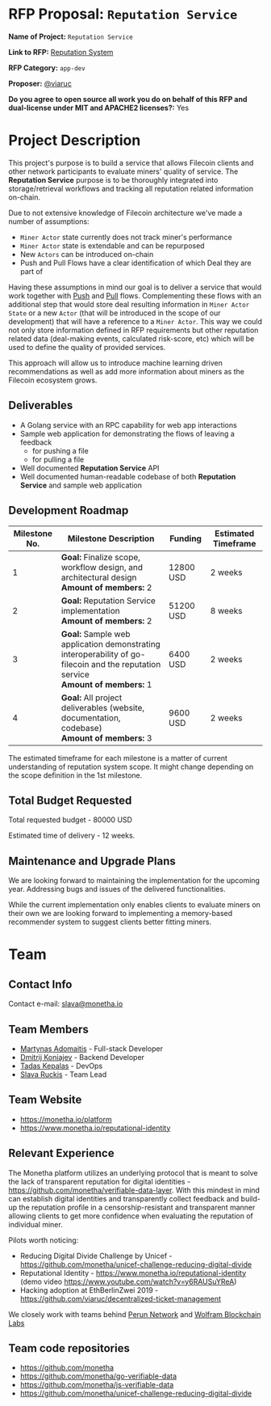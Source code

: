 # RFP Proposal: `Reputation Service`

**Name of Project:** `Reputation Service`

**Link to RFP:** [Reputation System](https://github.com/filecoin-project/devgrants/blob/master/rfps/rfp-reputation-system.md)

**RFP Category:** `app-dev`

**Proposer:** [@viaruc](https://github.com/viaruc)

**Do you agree to open source all work you do on behalf of this RFP and dual-license under MIT and APACHE2 licenses?:** Yes

# Project Description

This project's purpose is to build a service that allows Filecoin clients and other network participants to evaluate miners' quality of service. The **Reputation Service** purpose is to be thoroughly integrated into storage/retrieval workflows and tracking all reputation related information on-chain.

Due to not extensive knowledge of Filecoin architecture we've made a number of assumptions:
* `Miner Actor` state currently does not track miner's performance
* `Miner Actor` state is extendable and can be repurposed
* New `Actors` can be introduced on-chain
* Push and Pull Flows have a clear identification of which Deal they are part of

Having these assumptions in mind our goal is to deliver a service that would work together with [Push](https://filecoin-project.github.io/specs/#push-flow) and [Pull](https://filecoin-project.github.io/specs/#pull-flow) flows. Complementing these flows with an additional step that would store deal resulting information in `Miner Actor State` or a new `Actor` (that will be introduced in the scope of our development) that will have a reference to a `Miner Actor`. This way we could not only store information defined in RFP requirements but other reputation related data (deal-making events, calculated risk-score, etc) which will be used to define the quality of provided services.

This approach will allow us to introduce machine learning driven recommendations as well as add more information about miners as the Filecoin ecosystem grows.

## Deliverables

* A Golang service with an RPC capability for web app interactions 
* Sample web application for demonstrating the flows of leaving a feedback
  * for pushing a file 
  * for pulling a file
* Well documented **Reputation Service** API
* Well documented human-readable codebase of both **Reputation Service** and sample web application 

## Development Roadmap

| Milestone No. | Milestone Description | Funding | Estimated Timeframe |
| --- | --- | --- | --- |
| 1 | **Goal:** Finalize scope, workflow design, and architectural design <br> **Amount of members:** 2 | 12800 USD | 2 weeks |
| 2 | **Goal:** Reputation Service implementation <br> **Amount of members:** 2 | 51200 USD | 8 weeks |
| 3 | **Goal:** Sample web application demonstrating interoperability of go-filecoin and the reputation  service <br> **Amount of members:** 1 | 6400 USD | 2 weeks |
| 4 | **Goal:** All project deliverables (website, documentation, codebase) <br> **Amount of members:** 3 | 9600 USD | 2 weeks |

The estimated timeframe for each milestone is a matter of current understanding of reputation system scope. It might change depending on the scope definition in the 1st milestone.

## Total Budget Requested

Total requested budget - 80000 USD

Estimated time of delivery - 12 weeks.

## Maintenance and Upgrade Plans

We are looking forward to maintaining the implementation for the upcoming year. Addressing bugs and issues of the delivered functionalities. 

While the current implementation only enables clients to evaluate miners on their own we are looking forward to implementing a memory-based recommender system to suggest clients better fitting miners.

# Team

## Contact Info

Contact e-mail: [slava@monetha.io](mailto:slava@monetha.io)

## Team Members

- [Martynas Adomaitis](https://www.linkedin.com/in/martynas-adomaitis-27b83845/) - Full-stack Developer 
- [Dmitrij Koniajev](https://www.linkedin.com/in/dimchansky/) - Backend Developer
- [Tadas Kepalas](https://www.linkedin.com/in/kepalas/) - DevOps
- [Slava Ruckis](https://www.linkedin.com/in/slava-ruckis/) - Team Lead

## Team Website

* https://monetha.io/platform
* https://www.monetha.io/reputational-identity

## Relevant Experience

The Monetha platform utilizes an underlying protocol that is meant to solve the lack of transparent reputation for digital identities - https://github.com/monetha/verifiable-data-layer. With this mindest in mind can establish digital identities and transparently collect feedback and build-up the reputation profile in a censorship-resistant and transparent manner allowing clients to get more confidence when evaluating the reputation of individual miner.

Pilots worth noticing:

* Reducing Digital Divide Challenge by Unicef - https://github.com/monetha/unicef-challenge-reducing-digital-divide
* Reputational Identity - https://www.monetha.io/reputational-identity (demo video https://www.youtube.com/watch?v=y6RAUSuYReA)
* Hacking adoption at EthBerlinZwei 2019 - https://github.com/viaruc/decentralized-ticket-management

We closely work with teams behind [Perun Network](https://www.perun.network/) and [Wolfram Blockchain Labs](https://www.wolframblockchainlabs.com/)

## Team code repositories

* https://github.com/monetha
* https://github.com/monetha/go-verifiable-data
* https://github.com/monetha/js-verifiable-data
* https://github.com/monetha/unicef-challenge-reducing-digital-divide
